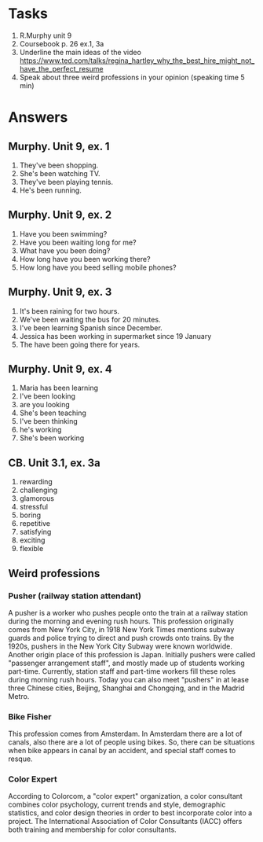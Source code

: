 # Tasks
1. R.Murphy unit 9
2. Coursebook p. 26 ex.1, 3a
3. Underline the main ideas of the video
https://www.ted.com/talks/regina_hartley_why_the_best_hire_might_not_have_the_perfect_resume
4. Speak about three weird professions in your opinion (speaking time 5 min)

# Answers
## Murphy. Unit 9, ex. 1
1. They've been shopping.
2. She's been watching TV.
3. They've been playing tennis.
4. He's been running.

## Murphy. Unit 9, ex. 2
1. Have you been swimming?
2. Have you been waiting long for me?
3. What have you been doing?
4. How long have you been working there?
5. How long have you beed selling mobile phones?

## Murphy. Unit 9, ex. 3
1. It's been raining for two hours.
2. We've been waiting the bus for 20 minutes.
3. I've been learning Spanish since December.
4. Jessica has been working in supermarket since 19 January
5. The have been going there for years.

## Murphy. Unit 9, ex. 4
1. Maria has been learning
2. I've been looking
3. are you looking
4. She's been teaching
5. I've been thinking
6. he's working
7. She's been working

## CB. Unit 3.1, ex. 3a
1. rewarding
2. challenging
3. glamorous
4. stressful
5. boring
6. repetitive
7. satisfying
8. exciting
9. flexible

## Weird professions
### Pusher (railway station attendant)
A pusher is a worker who pushes people onto the train at a railway station during the morning and evening rush hours. This profession originally comes from New York City, in 1918 New York Times mentions subway guards and police trying to direct and push crowds onto trains. By the 1920s, pushers in the New York City Subway were known worldwide. Another origin place of this profession is Japan. Initially pushers were called "passenger arrangement staff", and mostly made up of students working part-time. Currently, station staff and part-time workers fill these roles during morning rush hours. Today you can also meet "pushers" in at lease three Chinese cities, Beijing, Shanghai and Chongqing, and in the Madrid Metro.

### Bike Fisher
This profession comes from Amsterdam. In Amsterdam there are a lot of canals, also there are a lot of people using bikes. So, there can be situations when bike appears in canal by an accident, and special staff comes to resque.

### Color Expert
According to Colorcom, a "color expert" organization, a color consultant combines color psychology, current trends and style, demographic statistics, and color design theories in order to best incorporate color into a project. The International Association of Color Consultants (IACC) offers both training and membership for color consultants.
